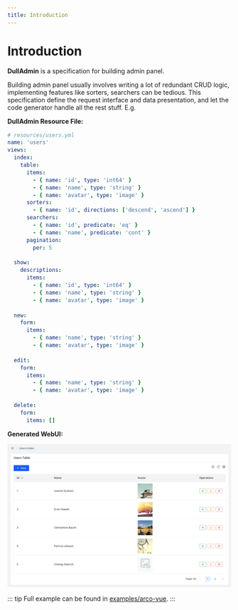 ```yaml
---
title: Introduction
---
```


# Introduction

**DullAdmin** is a specification for building admin panel.

Building admin panel usually involves writing a lot of redundant CRUD logic, implementing features
like sorters, searchers can be tedious. This specification define the request interface and data
presentation, and let the code generator handle all the rest stuff. E.g.

**DullAdmin Resource File:**

```yml
# resources/users.yml
name: 'users'
views:
  index:
    table:
      items:
        - { name: 'id', type: 'int64' }
        - { name: 'name', type: 'string' }
        - { name: 'avatar', type: 'image' }
      sorters:
        - { name: 'id', directions: ['descend', 'ascend'] }
      searchers:
        - { name: 'id', predicate: 'eq' }
        - { name: 'name', predicate: 'cont' }
      pagination:
        per: 5

  show:
    descriptions:
      items:
        - { name: 'id', type: 'int64' }
        - { name: 'name', type: 'string' }
        - { name: 'avatar', type: 'image' }

  new:
    form:
      items:
        - { name: 'name', type: 'string' }
        - { name: 'avatar', type: 'image' }

  edit:
    form:
      items:
        - { name: 'name', type: 'string' }
        - { name: 'avatar', type: 'image' }

  delete:
    form:
      items: []
```

**Generated WebUI:**

![generated webui](/images/guide/README-generated-webui.png)

::: tip
Full example can be found in [examples/arco-vue](https://github.com/dulladmin/dulladmin/tree/main/examples/arco-vue).
:::
